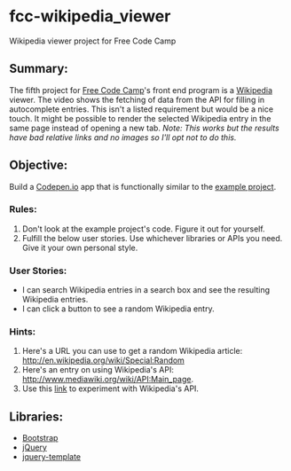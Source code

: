# fcc-wikipedia_viewer
Wikipedia viewer project for Free Code Camp

## Summary:
The fifth project for [Free Code Camp](https://www.freecodecamp.com)'s front end program is a [Wikipedia](https://wikipedia.org) viewer.  The video shows the fetching of data from the API for filling in autocomplete entries.  This isn't a listed requirement but would be a nice touch.  It might be possible to render the selected Wikipedia entry in the same page instead of opening a new tab.  *Note: This works but the results have bad relative links and no images so I'll opt not to do this.*

## Objective:
Build a [Codepen.io](https://codepen.io) app that is functionally similar to the [example project](http://codepen.io/FreeCodeCamp/full/pgNRvJ).

### Rules:
1. Don't look at the example project's code.  Figure it out for yourself.
2. Fulfill the below user stories.  Use whichever libraries or APIs you need.  Give it your own personal style.

### User Stories:
* I can search Wikipedia entries in a search box and see the resulting Wikipedia entries.
* I can click a button to see a random Wikipedia entry.

### Hints:
1. Here's a URL you can use to get a random Wikipedia article: http://en.wikipedia.org/wiki/Special:Random
2. Here's an entry on using Wikipedia's API: http://www.mediawiki.org/wiki/API:Main_page.
3. Use this [link](https://en.wikipedia.org/wiki/Special:ApiSandbox#action=query&titles=Main%20Page&prop=revisions&rvprop=content&format=jsonfm) to experiment with Wikipedia's API.

## Libraries:
* [Bootstrap](https://getbootstrap.com)
* [jQuery](https://jquery.com/)
* [jquery-template](https://github.com/codepb/jquery-template)
